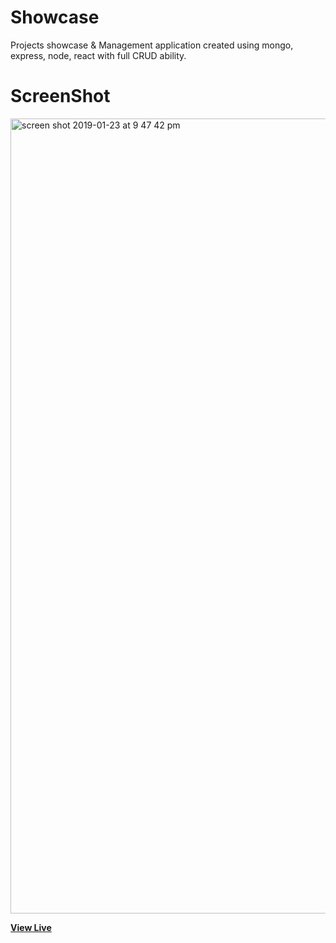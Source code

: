 # Showcase

Projects showcase & Management application created using mongo, express, node, react with full CRUD ability.

# ScreenShot

<img width="1272" alt="screen shot 2019-01-23 at 9 47 42 pm" src="https://user-images.githubusercontent.com/28902787/51657179-9215dc00-1f58-11e9-83f1-937569952e81.png">

**[View Live]()**
